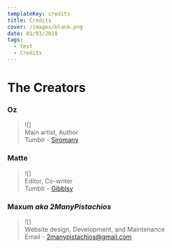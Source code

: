 ```yaml
---
templateKey: credits
title: Credits
cover: /images/blank.png
date: 01/03/2018
tags:
  - test
  - Credits
---
```

[st]: http://siromany.tumblr.com
[gt]: http://gibblsy.tumblr.com
[me]: mailto:2manypistachios@gmail.com

# The Creators

### Oz 
> ![]\
> Main artist, Author\
> Tumblr - [Siromany][st]

### Matte
> ![]\
> Editor, Co-writer\
> Tumblr - [Gibblsy][gt]

### Maxum *aka 2ManyPistachios*
> ![]\
> Website design, Development, and Maintenance\
> Email - [2manypistachios@gmail.com][me]
